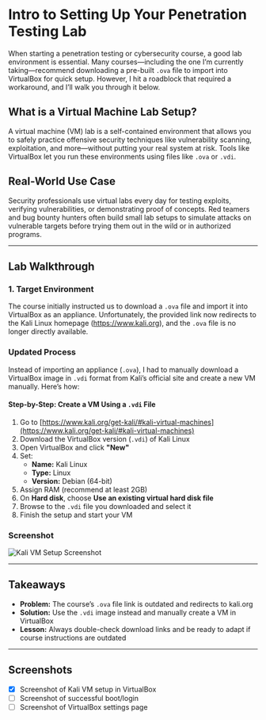 # Intro to Setting Up Your Penetration Testing Lab

When starting a penetration testing or cybersecurity course, a good lab environment is essential. Many courses—including the one I’m currently taking—recommend downloading a pre-built `.ova` file to import into VirtualBox for quick setup. However, I hit a roadblock that required a workaround, and I’ll walk you through it below.

## What is a Virtual Machine Lab Setup?

A virtual machine (VM) lab is a self-contained environment that allows you to safely practice offensive security techniques like vulnerability scanning, exploitation, and more—without putting your real system at risk. Tools like VirtualBox let you run these environments using files like `.ova` or `.vdi`.

## Real-World Use Case

Security professionals use virtual labs every day for testing exploits, verifying vulnerabilities, or demonstrating proof of concepts. Red teamers and bug bounty hunters often build small lab setups to simulate attacks on vulnerable targets before trying them out in the wild or in authorized programs.

---

## Lab Walkthrough

### 1. Target Environment

The course initially instructed us to download a `.ova` file and import it into VirtualBox as an appliance. Unfortunately, the provided link now redirects to the Kali Linux homepage (https://www.kali.org), and the `.ova` file is no longer directly available.

### Updated Process

Instead of importing an appliance (`.ova`), I had to manually download a VirtualBox image in `.vdi` format from Kali’s official site and create a new VM manually. Here’s how:

#### Step-by-Step: Create a VM Using a `.vdi` File

1. Go to [https://www.kali.org/get-kali/#kali-virtual-machines](https://www.kali.org/get-kali/#kali-virtual-machines)  
2. Download the VirtualBox version (`.vdi`) of Kali Linux  
3. Open VirtualBox and click **"New"**  
4. Set:
   - **Name:** Kali Linux  
   - **Type:** Linux  
   - **Version:** Debian (64-bit)  
5. Assign RAM (recommend at least 2GB)  
6. On **Hard disk**, choose **Use an existing virtual hard disk file**  
7. Browse to the `.vdi` file you downloaded and select it  
8. Finish the setup and start your VM  

### Screenshot

![Kali VM Setup Screenshot](./images/kali_vm_setup.png)

---

## Takeaways

- **Problem:** The course’s `.ova` file link is outdated and redirects to kali.org  
- **Solution:** Use the `.vdi` image instead and manually create a VM in VirtualBox  
- **Lesson:** Always double-check download links and be ready to adapt if course instructions are outdated  

---

## Screenshots

- [x] Screenshot of Kali VM setup in VirtualBox  
- [ ] Screenshot of successful boot/login  
- [ ] Screenshot of VirtualBox settings page  
